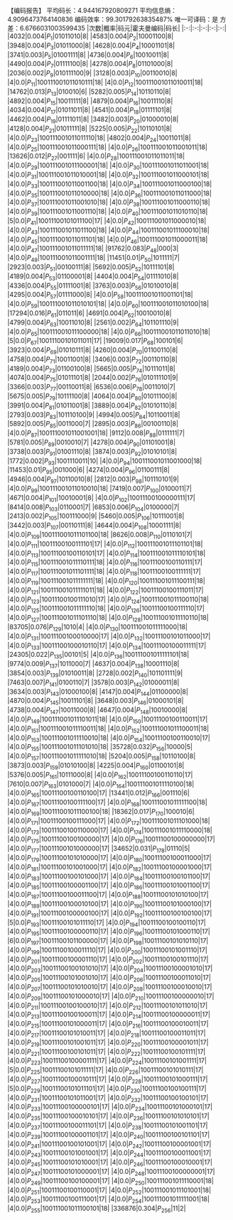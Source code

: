 【编码报告】
平均码长：4.944167920809271
平均信息熵：4.9096473764140836
编码效率：99.30179263835487%
唯一可译码：是
方差：6.6766031003599435
|次数|概率|码元|霍夫曼编码|码长|
|:-:|:-:|:-:|:-:|:-:|
|4032|0.004|$P_{1}$|01011010|8|
|4583|0.004|$P_{2}$|10001100|8|
|3948|0.004|$P_{3}$|01011000|8|
|4628|0.004|$P_{4}$|10001101|8|
|3741|0.003|$P_{5}$|01001111|8|
|4736|0.004|$P_{6}$|10010011|8|
|4490|0.004|$P_{7}$|01111100|8|
|4278|0.004|$P_{8}$|01101000|8|
|2036|0.002|$P_{9}$|010111100|9|
|3128|0.003|$P_{10}$|00110010|8|
|4|0.0|$P_{11}$|100111001011010111|18|
|4|0.0|$P_{12}$|100111001011010011|18|
|14762|0.013|$P_{13}$|010010|6|
|5282|0.005|$P_{14}$|10110110|8|
|4892|0.004|$P_{15}$|10011111|8|
|4879|0.004|$P_{16}$|10011110|8|
|4034|0.004|$P_{17}$|01011011|8|
|4541|0.004|$P_{18}$|01111101|8|
|4462|0.004|$P_{19}$|01111011|8|
|3482|0.003|$P_{20}$|01000010|8|
|4128|0.004|$P_{21}$|01011111|8|
|5225|0.005|$P_{22}$|10110101|8|
|4|0.0|$P_{23}$|100111001011011110|18|
|4802|0.004|$P_{24}$|10011011|8|
|4|0.0|$P_{25}$|100111001011000111|18|
|4|0.0|$P_{26}$|100111001011001011|18|
|13626|0.012|$P_{27}$|001111|6|
|4|0.0|$P_{28}$|100111001011011011|18|
|4|0.0|$P_{29}$|100111001011100001|18|
|4|0.0|$P_{30}$|100111001011011001|18|
|4|0.0|$P_{31}$|100111001011010001|18|
|4|0.0|$P_{32}$|100111001011000101|18|
|4|0.0|$P_{33}$|100111001011001100|18|
|4|0.0|$P_{34}$|100111001011000100|18|
|4|0.0|$P_{35}$|100111001011010000|18|
|4|0.0|$P_{36}$|100111001011011000|18|
|4|0.0|$P_{37}$|100111001011001010|18|
|4|0.0|$P_{38}$|100111001011000110|18|
|4|0.0|$P_{39}$|100111001011001110|18|
|4|0.0|$P_{40}$|100111001011010110|18|
|5|0.0|$P_{41}$|10011100101011100|17|
|4|0.0|$P_{42}$|100111001011000010|18|
|4|0.0|$P_{43}$|100111001011011100|18|
|4|0.0|$P_{44}$|100111001011100010|18|
|4|0.0|$P_{45}$|100111001011011101|18|
|4|0.0|$P_{46}$|100111001011000011|18|
|4|0.0|$P_{47}$|100111001011011111|18|
|91762|0.083|$P_{48}$|000|3|
|4|0.0|$P_{49}$|100111001011001111|18|
|11451|0.01|$P_{50}$|1011111|7|
|2923|0.003|$P_{51}$|00100111|8|
|5692|0.005|$P_{52}$|10111101|8|
|4189|0.004|$P_{53}$|01100001|8|
|4404|0.004|$P_{54}$|01111010|8|
|4336|0.004|$P_{55}$|01111001|8|
|3763|0.003|$P_{56}$|01010010|8|
|4295|0.004|$P_{57}$|01111000|8|
|4|0.0|$P_{58}$|100111001011001101|18|
|4|0.0|$P_{59}$|100111001011010101|18|
|4|0.0|$P_{60}$|100111001011010100|18|
|17294|0.016|$P_{61}$|011011|6|
|4691|0.004|$P_{62}$|10010010|8|
|4799|0.004|$P_{63}$|10011010|8|
|2561|0.002|$P_{64}$|101101110|9|
|4|0.0|$P_{65}$|100111001011100000|18|
|4|0.0|$P_{66}$|100111001011011010|18|
|5|0.0|$P_{67}$|10011100101011011|17|
|19009|0.017|$P_{68}$|100101|6|
|3923|0.004|$P_{69}$|01010111|8|
|4260|0.004|$P_{70}$|01100110|8|
|4758|0.004|$P_{71}$|10011001|8|
|3406|0.003|$P_{72}$|00110110|8|
|4189|0.004|$P_{73}$|01100100|8|
|5665|0.005|$P_{74}$|10111011|8|
|4074|0.004|$P_{75}$|01011101|8|
|2044|0.002|$P_{76}$|010111101|9|
|3366|0.003|$P_{77}$|00110011|8|
|6536|0.006|$P_{78}$|0011010|7|
|5675|0.005|$P_{79}$|10111100|8|
|4064|0.004|$P_{80}$|01011100|8|
|3991|0.004|$P_{81}$|01011001|8|
|3889|0.004|$P_{82}$|01010110|8|
|2793|0.003|$P_{83}$|101110100|9|
|4994|0.005|$P_{84}$|10110011|8|
|5892|0.005|$P_{85}$|0011000|7|
|2895|0.003|$P_{86}$|00100110|8|
|4|0.0|$P_{87}$|100111001011001001|18|
|9112|0.008|$P_{88}$|0111111|7|
|5781|0.005|$P_{89}$|0010010|7|
|4278|0.004|$P_{90}$|01101001|8|
|3738|0.003|$P_{91}$|01001110|8|
|3874|0.003|$P_{92}$|01010101|8|
|1772|0.002|$P_{93}$|1001110011|10|
|4|0.0|$P_{94}$|100111001011001000|18|
|11453|0.01|$P_{95}$|001000|6|
|4274|0.004|$P_{96}$|01100111|8|
|4946|0.004|$P_{97}$|10110010|8|
|2812|0.003|$P_{98}$|101110101|9|
|4|0.0|$P_{99}$|100111001011010010|18|
|7419|0.007|$P_{100}$|0100011|7|
|4671|0.004|$P_{101}$|10010001|8|
|4|0.0|$P_{102}$|10011100100000111|17|
|8414|0.008|$P_{103}$|0110001|7|
|6853|0.006|$P_{104}$|0100000|7|
|2413|0.002|$P_{105}$|100111000|9|
|5460|0.005|$P_{106}$|10111001|8|
|3442|0.003|$P_{107}$|00110111|8|
|4644|0.004|$P_{108}$|10001111|8|
|4|0.0|$P_{109}$|100111001011101100|18|
|8626|0.008|$P_{110}$|0110101|7|
|4|0.0|$P_{111}$|10011100100111101|17|
|4|0.0|$P_{112}$|100111001011101101|18|
|4|0.0|$P_{113}$|10011100100110101|17|
|4|0.0|$P_{114}$|100111001011110101|18|
|4|0.0|$P_{115}$|100111001011110111|18|
|4|0.0|$P_{116}$|10011100100110111|17|
|4|0.0|$P_{117}$|100111001011101111|18|
|4|0.0|$P_{118}$|10011100100111111|17|
|4|0.0|$P_{119}$|100111001011111111|18|
|4|0.0|$P_{120}$|100111001011100111|18|
|4|0.0|$P_{121}$|100111001011111011|18|
|4|0.0|$P_{122}$|10011100100111011|17|
|4|0.0|$P_{123}$|10011100100111010|17|
|4|0.0|$P_{124}$|100111001011100110|18|
|4|0.0|$P_{125}$|100111001011111110|18|
|4|0.0|$P_{126}$|10011100100111110|17|
|4|0.0|$P_{127}$|100111001011101110|18|
|4|0.0|$P_{128}$|100111001011110110|18|
|83705|0.076|$P_{129}$|1010|4|
|4|0.0|$P_{130}$|100111001011111000|18|
|4|0.0|$P_{131}$|10011100100010000|17|
|4|0.0|$P_{132}$|10011100101011000|17|
|4|0.0|$P_{133}$|10011100100010110|17|
|4|0.0|$P_{134}$|10011100100011111|17|
|24305|0.022|$P_{135}$|00101|5|
|4|0.0|$P_{136}$|100111001011111101|18|
|9774|0.009|$P_{137}$|1011000|7|
|4637|0.004|$P_{138}$|10001110|8|
|3854|0.003|$P_{139}$|01010011|8|
|2728|0.002|$P_{140}$|101101111|9|
|7463|0.007|$P_{141}$|0100110|7|
|3578|0.003|$P_{142}$|01000011|8|
|3634|0.003|$P_{143}$|01000100|8|
|4147|0.004|$P_{144}$|01100000|8|
|4870|0.004|$P_{145}$|10011101|8|
|3648|0.003|$P_{146}$|01000101|8|
|4738|0.004|$P_{147}$|10011000|8|
|4647|0.004|$P_{148}$|10010000|8|
|4|0.0|$P_{149}$|100111001011101011|18|
|4|0.0|$P_{150}$|10011100100110011|17|
|4|0.0|$P_{151}$|100111001011110011|18|
|4|0.0|$P_{152}$|100111001011100011|18|
|4|0.0|$P_{153}$|100111001011110010|18|
|4|0.0|$P_{154}$|10011100100110010|17|
|4|0.0|$P_{155}$|100111001011101010|18|
|35728|0.032|$P_{156}$|10000|5|
|4|0.0|$P_{157}$|100111001011111010|18|
|5204|0.005|$P_{158}$|10110100|8|
|3873|0.003|$P_{159}$|01010100|8|
|4225|0.004|$P_{160}$|01100101|8|
|5376|0.005|$P_{161}$|10111000|8|
|4|0.0|$P_{162}$|10011100100110110|17|
|7610|0.007|$P_{163}$|0101000|7|
|4|0.0|$P_{164}$|100111001011110100|18|
|4|0.0|$P_{165}$|10011100100110100|17|
|13441|0.012|$P_{166}$|001110|6|
|4|0.0|$P_{167}$|10011100100111100|17|
|4|0.0|$P_{168}$|100111001011111100|18|
|4|0.0|$P_{169}$|100111001011100100|18|
|18362|0.017|$P_{170}$|100010|6|
|4|0.0|$P_{171}$|10011100100111000|17|
|4|0.0|$P_{172}$|100111001011101000|18|
|4|0.0|$P_{173}$|10011100100110000|17|
|4|0.0|$P_{174}$|100111001011110000|18|
|4|0.0|$P_{175}$|10011100100100000|17|
|4|0.0|$P_{176}$|10011100100000000|17|
|4|0.0|$P_{177}$|10011100101000000|17|
|34652|0.031|$P_{178}$|01110|5|
|4|0.0|$P_{179}$|10011100101010000|17|
|4|0.0|$P_{180}$|10011100100011000|17|
|4|0.0|$P_{181}$|10011100101001000|17|
|4|0.0|$P_{182}$|10011100100001000|17|
|4|0.0|$P_{183}$|10011100100101000|17|
|4|0.0|$P_{184}$|10011100100101100|17|
|4|0.0|$P_{185}$|10011100100001100|17|
|4|0.0|$P_{186}$|10011100101001100|17|
|4|0.0|$P_{187}$|10011100100011100|17|
|4|0.0|$P_{188}$|10011100101010100|17|
|4|0.0|$P_{189}$|10011100100010100|17|
|4|0.0|$P_{190}$|10011100101000100|17|
|4|0.0|$P_{191}$|10011100100000100|17|
|4|0.0|$P_{192}$|10011100100100100|17|
|5|0.0|$P_{193}$|10011100101011110|17|
|4|0.0|$P_{194}$|10011100100100110|17|
|4|0.0|$P_{195}$|10011100100000110|17|
|4|0.0|$P_{196}$|10011100101000110|17|
|6|0.0|$P_{197}$|10011100101100000|17|
|4|0.0|$P_{198}$|10011100101010110|17|
|4|0.0|$P_{199}$|10011100100011110|17|
|4|0.0|$P_{200}$|10011100101001110|17|
|4|0.0|$P_{201}$|10011100100001110|17|
|4|0.0|$P_{202}$|10011100100101110|17|
|4|0.0|$P_{203}$|10011100100101010|17|
|4|0.0|$P_{204}$|10011100100001010|17|
|4|0.0|$P_{205}$|10011100101001010|17|
|4|0.0|$P_{206}$|10011100100011010|17|
|4|0.0|$P_{207}$|10011100101010010|17|
|4|0.0|$P_{208}$|10011100100010010|17|
|4|0.0|$P_{209}$|10011100101000010|17|
|4|0.0|$P_{210}$|10011100100000010|17|
|4|0.0|$P_{211}$|10011100100100010|17|
|4|0.0|$P_{212}$|10011100101011010|17|
|4|0.0|$P_{213}$|10011100100100011|17|
|4|0.0|$P_{214}$|10011100100000011|17|
|4|0.0|$P_{215}$|10011100101000011|17|
|4|0.0|$P_{216}$|10011100100010011|17|
|4|0.0|$P_{217}$|10011100101010011|17|
|4|0.0|$P_{218}$|10011100100011011|17|
|4|0.0|$P_{219}$|10011100101001011|17|
|4|0.0|$P_{220}$|10011100100001011|17|
|4|0.0|$P_{221}$|10011100100101011|17|
|4|0.0|$P_{222}$|10011100100101111|17|
|4|0.0|$P_{223}$|10011100100001111|17|
|4|0.0|$P_{224}$|10011100101001111|17|
|5|0.0|$P_{225}$|10011100101011111|17|
|4|0.0|$P_{226}$|10011100101010111|17|
|4|0.0|$P_{227}$|10011100100010111|17|
|4|0.0|$P_{228}$|10011100101000111|17|
|5|0.0|$P_{229}$|10011100101011101|17|
|4|0.0|$P_{230}$|10011100100100111|17|
|4|0.0|$P_{231}$|10011100101011001|17|
|4|0.0|$P_{232}$|10011100100100101|17|
|4|0.0|$P_{233}$|10011100100000101|17|
|4|0.0|$P_{234}$|10011100101000101|17|
|4|0.0|$P_{235}$|10011100100010101|17|
|4|0.0|$P_{236}$|10011100101010101|17|
|4|0.0|$P_{237}$|10011100100011101|17|
|4|0.0|$P_{238}$|10011100101001101|17|
|4|0.0|$P_{239}$|10011100100001101|17|
|4|0.0|$P_{240}$|10011100100101101|17|
|4|0.0|$P_{241}$|10011100100101001|17|
|4|0.0|$P_{242}$|10011100100001001|17|
|4|0.0|$P_{243}$|10011100101001001|17|
|4|0.0|$P_{244}$|10011100100011001|17|
|4|0.0|$P_{245}$|10011100101010001|17|
|4|0.0|$P_{246}$|10011100100010001|17|
|4|0.0|$P_{247}$|10011100101000001|17|
|4|0.0|$P_{248}$|10011100100000001|17|
|4|0.0|$P_{249}$|10011100100100001|17|
|4|0.0|$P_{250}$|100111001011110001|18|
|4|0.0|$P_{251}$|10011100100110001|17|
|4|0.0|$P_{252}$|100111001011101001|18|
|4|0.0|$P_{253}$|10011100100111001|17|
|4|0.0|$P_{254}$|100111001011111001|18|
|4|0.0|$P_{255}$|100111001011100101|18|
|336876|0.304|$P_{256}$|11|2|
